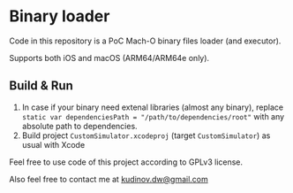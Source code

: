 # Binary loader

Code in this repository is a PoC Mach-O binary files loader (and executor).

Supports both iOS and macOS (ARM64/ARM64e only).


## Build & Run

1. In case if your binary need extenal libraries (almost any binary), replace `static var dependenciesPath = "/path/to/dependencies/root"` with any absolute path to dependencies.
1. Build project `CustomSimulator.xcodeproj` (target `CustomSimulator`) as usual with Xcode

Feel free to use code of this project according to GPLv3 license.

Also feel free to contact me at [kudinov.dw@gmail.com](mailto:kudinov.dw@gmail.com)
